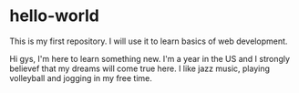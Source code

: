 # hello-world
This is my first repository. I will use it to learn basics of web development.

Hi gys,
I'm here to learn something new. I'm a year in the US and I strongly believef that my dreams will come true here. I like jazz music, playing volleyball and jogging in my free time.
